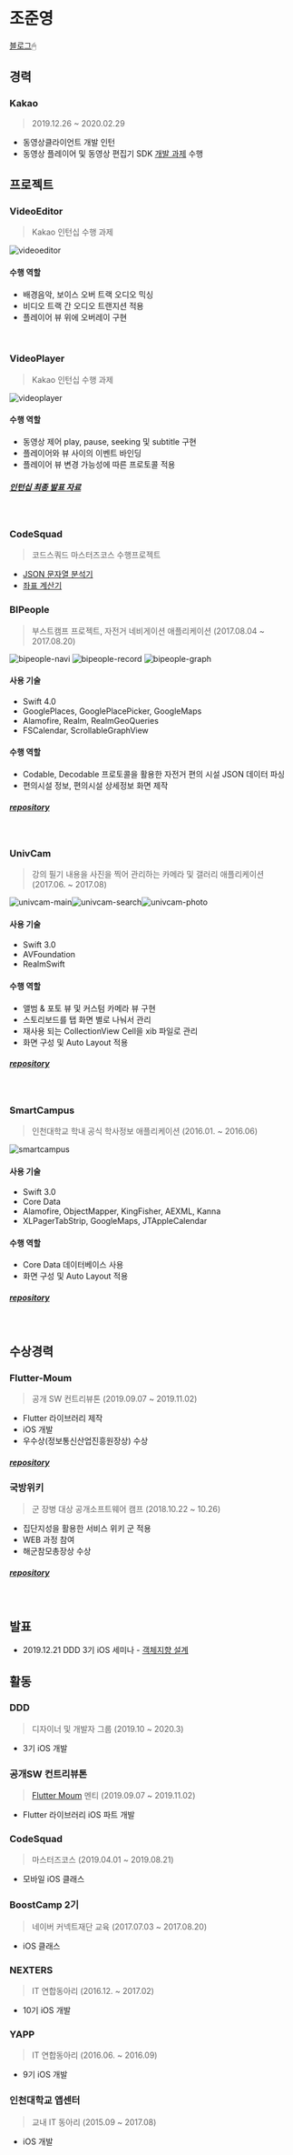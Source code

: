 # 조준영

[블로그](https://junyng.github.io/)🖱

## 경력

### Kakao

> 2019.12.26 ~ 2020.02.29

- 동영상클라이언트 개발 인턴
- 동영상 플레이어 및 동영상 편집기 SDK [개발 과제](#VideoEditor) 수행

## 프로젝트

### VideoEditor
> Kakao 인턴십 수행 과제

![videoeditor](./images/videoeditor.png)

#### 수행 역할
- 배경음악, 보이스 오버 트랙 오디오 믹싱
- 비디오 트랙 간 오디오 트랜지션 적용
- 플레이어 뷰 위에 오버레이 구현

<br/>

### VideoPlayer
> Kakao 인턴십 수행 과제

![videoplayer](./images/videoplayer.png)

#### 수행 역할
- 동영상 제어 play, pause, seeking 및 subtitle 구현
- 플레이어와 뷰 사이의 이벤트 바인딩
- 플레이어 뷰 변경 가능성에 따른 프로토콜 적용

##### [인턴십 최종 발표 자료](https://drive.google.com/file/d/1nJOYaHeZq5PZ5pgtH73-yYrzqxWYhRTt/view?usp=sharing)

<br/>

### CodeSquad
> 코드스쿼드 마스터즈코스 수행프로젝트

- [JSON 문자열 분석기](https://github.com/junyng/swift-jsonparser)
- [좌표 계산기](https://github.com/junyng/swift-coordinate)

### BIPeople
> 부스트캠프 프로젝트, 자전거 네비게이션 애플리케이션 (2017.08.04 ~ 2017.08.20)

![bipeople-navi](./images/bipeople-navi.png) ![bipeople-record](./images/bipeople-record.png) ![bipeople-graph](./images/bipeople-graph.png)

#### 사용 기술

- Swift 4.0
- GooglePlaces, GooglePlacePicker, GoogleMaps
- Alamofire, Realm, RealmGeoQueries
- FSCalendar, ScrollableGraphView

#### 수행 역할

- Codable, Decodable 프로토콜을 활용한 자전거 편의 시설 JSON 데이터 파싱
- 편의시설 정보, 편의시설 상세정보 화면 제작

##### [repository](https://github.com/smart23033/boostcamp_iOS_bipeople)

</br>

### UnivCam

> 강의 필기 내용을 사진을 찍어 관리하는 카메라 및 갤러리 애플리케이션 (2017.06. ~ 2017.08)

![univcam-main](./images/univcam-main.png)![univcam-search](./images/univcam-search.png)![univcam-photo](./images/univcam-photo.png)

#### 사용 기술

- Swift 3.0
- AVFoundation
- RealmSwift

#### 수행 역할

- 앨범 & 포토 뷰 및 커스텀 카메라 뷰 구현
- 스토리보드를 탭 화면 별로 나눠서 관리
- 재사용 되는 CollectionView Cell을 xib 파일로 관리
- 화면 구성 및 Auto Layout 적용

##### [repository](https://github.com/junyng/univcam)

</br>

### SmartCampus
> 인천대학교 학내 공식 학사정보 애플리케이션 (2016.01. ~ 2016.06)

![smartcampus](./images/smartcampus.jpeg)

#### 사용 기술

- Swift 3.0
- Core Data
- Alamofire, ObjectMapper, KingFisher, AEXML, Kanna
- XLPagerTabStrip, GoogleMaps, JTAppleCalendar

#### 수행 역할

- Core Data 데이터베이스 사용
- 화면 구성 및 Auto Layout 적용

##### [repository](https://github.com/junyng/smart-campus)

</br>

## 수상경력

### Flutter-Moum
> 공개 SW 컨트리뷰톤 (2019.09.07 ~ 2019.11.02)

- Flutter 라이브러리 제작
- iOS 개발
- 우수상(정보통신산업진흥원장상) 수상

##### [repository](https://github.com/flutter-moum/flutter_sim_info)

### 국방위키
> 군 장병 대상 공개소프트웨어 캠프 (2018.10.22 ~ 10.26)

- 집단지성을 활용한 서비스 위키 군 적용
- WEB 과정 참여
- 해군참모총장상 수상

##### [repository](https://github.com/huhani/mnd-wiki)

</br>

## 발표

- 2019.12.21 DDD 3기 iOS 세미나 - [객체지향 설계](https://www.slideshare.net/ssusered8a0a/ss-208790415)

## 활동

### DDD
> 디자이너 및 개발자 그룹 (2019.10 ~ 2020.3)

- 3기 iOS 개발

### 공개SW 컨트리뷰톤
> [Flutter Moum](https://github.com/flutter-moum) 멘티 (2019.09.07 ~ 2019.11.02)

- Flutter 라이브러리 iOS 파트 개발

### CodeSquad
> 마스터즈코스 (2019.04.01 ~ 2019.08.21)

- 모바일 iOS 클래스

### BoostCamp 2기
> 네이버 커넥트재단 교육 (2017.07.03 ~ 2017.08.20)

- iOS 클래스

### NEXTERS
> IT 연합동아리 (2016.12. ~ 2017.02)

- 10기 iOS 개발

### YAPP
> IT 연합동아리 (2016.06. ~ 2016.09)

- 9기 iOS 개발

### 인천대학교 앱센터
> 교내 IT 동아리 (2015.09 ~ 2017.08)

- iOS 개발
